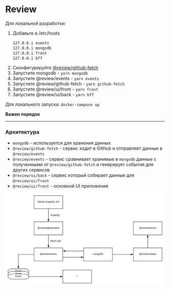 # Review

Для локальной разработки:

1. Добавьте в /etc/hosts
    ```
    127.0.0.1 events
    127.0.0.1 mongodb
    127.0.0.1 front
    127.0.0.1 bff
    ```
2. Сконфигурируйте [@review/github-fetch](github-fetch/README.md)
2. Запустите mongodb - `yarn mongodb`
3. Запустите @review/events - `yarn events`
4. Запустите @review/github-fetch - `yarn github-fetch`
5. Запустите @review/ui/front - `yarn front`
6. Запустите @review/ui/back - `yarn bff`

Для локального запуска: `docker-compose up`

**Важен порядок**

---

### Архитектура

- `mongodb` - используется для хранения данных  
- `@review/github-fetch` - сервис ходит в GitHub и отправляет данные в `@review/events`
- `@review/events` - сервис сравнивает хранимые в `mongodb` данные с полученными от `@review/github-fetch` и генерирует события для других сервисов
- `@review/ui/back` - сервис который собирает данные для `@review/ui/front`
- `@review/ui/front` - основной UI приложения

<img src="./docs/arch.svg" width="600" />
